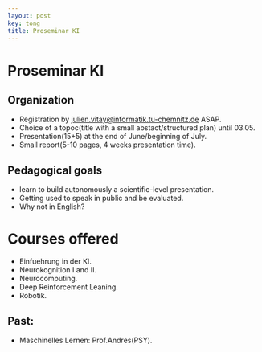 ```yaml
---
layout: post
key: tong
title: Proseminar KI
--- 
```

# Proseminar KI  
## Organization  

+ Registration by julien.vitay@informatik.tu-chemnitz.de ASAP.   
+ Choice of a topoc(title with a small abstact/structured plan) until 03.05.   
+ Presentation(15+5) at the end of June/beginning of July.  
+ Small report(5-10 pages, 4 weeks presentation time).  

## Pedagogical goals 

+ learn to build autonomously a scientific-level presentation.  
+ Getting used to speak in public and be evaluated.  
+ Why not in English?  

# Courses offered 

+ Einfuehrung in der KI.  
+ Neurokognition I and II.  
+ Neurocomputing.  
+ Deep Reinforcement Leaning.  
+ Robotik. 

## Past:  

+ Maschinelles Lernen: Prof.Andres(PSY). 